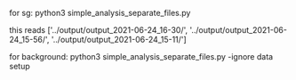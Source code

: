 for sg:
python3 simple_analysis_separate_files.py

this reads ['../output/output_2021-06-24_16-30/', '../output/output_2021-06-24_15-56/', '../output/output_2021-06-24_15-11/']

for background:
python3 simple_analysis_separate_files.py -ignore data setup